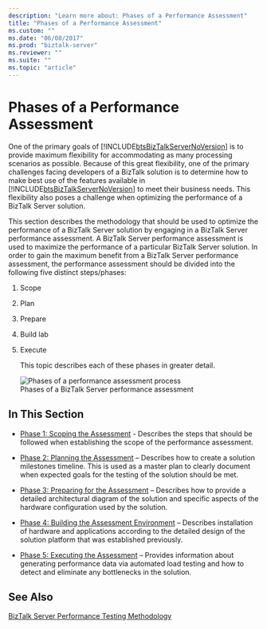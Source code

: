 ```yaml
---
description: "Learn more about: Phases of a Performance Assessment"
title: "Phases of a Performance Assessment"
ms.custom: ""
ms.date: "06/08/2017"
ms.prod: "biztalk-server"
ms.reviewer: ""
ms.suite: ""
ms.topic: "article"
---
```

# Phases of a Performance Assessment
One of the primary goals of [!INCLUDE[btsBizTalkServerNoVersion](../includes/btsbiztalkservernoversion-md.md)] is to provide maximum flexibility for accommodating as many processing scenarios as possible. Because of this great flexibility, one of the primary challenges facing developers of a BizTalk solution is to determine how to make best use of the features available in [!INCLUDE[btsBizTalkServerNoVersion](../includes/btsbiztalkservernoversion-md.md)] to meet their business needs. This flexibility also poses a challenge when optimizing the performance of a BizTalk Server solution.  
  
 This section describes the methodology that should be used to optimize the performance of a BizTalk Server solution by engaging in a BizTalk Server performance assessment. A BizTalk Server performance assessment is used to maximize the performance of a particular BizTalk Server solution. In order to gain the maximum benefit from a BizTalk Server performance assessment, the performance assessment should be divided into the following five distinct steps/phases:  
  
1. Scope  
  
2. Plan  
  
3. Prepare  
  
4. Build lab  
  
5. Execute  
  
   This topic describes each of these phases in greater detail.  
  
   ![Phases of a performance assessment process](../technical-guides/media/assessmentprocess.gif "AssessmentProcess")  
   Phases of a BizTalk Server performance assessment  
  
## In This Section  
  
-   [Phase 1: Scoping the Assessment](../technical-guides/phase-1-scoping-the-assessment.md) - Describes the steps that should be followed when establishing the scope of the performance assessment.  
  
-   [Phase 2: Planning the Assessment](../technical-guides/phase-2-planning-the-assessment.md) – Describes how to create a solution milestones timeline. This is used as a master plan to clearly document when expected goals for the testing of the solution should be met.  
  
-   [Phase 3: Preparing for the Assessment](../technical-guides/phase-3-preparing-for-the-assessment.md) – Describes how to provide a detailed architectural diagram of the solution and specific aspects of the hardware configuration used by the solution.  
  
-   [Phase 4: Building the Assessment Environment](../technical-guides/phase-4-building-the-assessment-environment.md) – Describes installation of hardware and applications according to the detailed design of the solution platform that was established previously.  
  
-   [Phase 5: Executing the Assessment](../technical-guides/phase-5-executing-the-assessment.md) – Provides information about generating performance data via automated load testing and how to detect and eliminate any bottlenecks in the solution.  
  
## See Also  
 [BizTalk Server Performance Testing Methodology](../technical-guides/biztalk-server-performance-testing-methodology.md)
